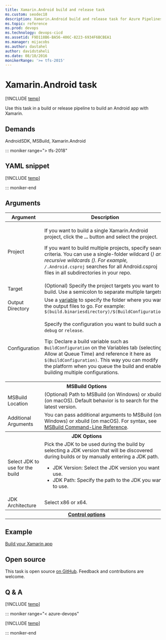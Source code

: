 ```yaml
---
title: Xamarin.Android build and release task
ms.custom: seodec18
description: Xamarin.Android build and release task for Azure Pipelines and Team Foundation Server (TFS)
ms.topic: reference
ms.prod: devops
ms.technology: devops-cicd
ms.assetid: F9D118B6-BA56-406C-8223-6934F6BCBEA1
ms.manager: mijacobs
ms.author: dastahel
author: davidstaheli
ms.date: 08/10/2016
monikerRange: '>= tfs-2015'
---
```


# Xamarin.Android task

[!INCLUDE [temp](../../_shared/version-tfs-2015-rtm.md)]

Use this task in a build or release pipeline to build an Android app with Xamarin.

## Demands

AndroidSDK, MSBuild, Xamarin.Android

::: moniker range="> tfs-2018"

## YAML snippet

[!INCLUDE [temp](../_shared/yaml/XamarinAndroidV1.md)]

::: moniker-end

## Arguments

<table>
<thead>
<tr>
<th>Argument</th>
<th>Description</th>
</tr>
</thead>
<tr>
<td>Project</td>
<td>
<p>If you want to build a single Xamarin.Android project, click the <strong>...</strong> button and select the project.</p>
<p>If you want to build multiple projects, specify search criteria. You can use a single-folder wildcard (<code><em></code>) and recursive wildcards (<code></em><em></code>). For example, <code></em><em>/</em>.Android.csproj</code> searches for all Android.csproj files in all subdirectories in your repo.</p>
</td>
</tr>
<tr>
<td>Target</td>
<td>
(Optional) Specify the project targets you want to build. Use a semicolon to separate multiple targets.
</td>
</tr>
<tr>
<td>Output Directory</td>
<td>
Use a <a href="../../build/variables.md" data-raw-source="[variable](../../build/variables.md)">variable</a> to specify the folder where you want the output files to go. For example: <code>$(build.binariesdirectory)/$(BuildConfiguration)</code>
</td>
</tr>
<tr>
<td>Configuration</td>
<td><p>Specify the configuration you want to build such as <code>debug</code> or <code>release</code>.</p>
<p>Tip: Declare a build variable such as <code>BuildConfiguration</code> on the Variables tab (selecting Allow at Queue Time) and reference it here as <code>$(BuildConfiguration)</code>. This way you can modify the platform when you queue the build and enable building multiple configurations.</p>
</td>
</tr>
<tr>
<th style="text-align: center" colspan="2">MSBuild Options</th>
</tr>
<tr>
<td>MSBuild Location</td>
<td>
(Optional) Path to MSBuild (on Windows) or xbuild (on macOS).  Default behavior is to search for the latest version.
</td>
</tr>
<tr>
<td>Additional Arguments</td>
<td>
You can pass additional arguments to MSBuild (on Windows) or xbuild (on macOS). For syntax, see <a href="https://msdn.microsoft.com/library/ms164311.aspx" data-raw-source="[MSBuild Command-Line Reference](https://msdn.microsoft.com/library/ms164311.aspx)">MSBuild Command-Line Reference</a>.
</td>
</tr>
<tr>
<th style="text-align: center" colspan="2">JDK Options</th>
</tr>
<tr>
<td>Select JDK to use for the build</td>
<td>
Pick the JDK to be used during the build by selecting a JDK version that will be discovered during builds or by manually entering a JDK path.
<ul>
<li>JDK Version: Select the JDK version you want to use.</li>
<li>JDK Path: Specify the path to the JDK you want to use.</li>
</ul>
</td>
</tr>
<tr>
<td>JDK Architecture</td>
<td>
Select x86 or x64.
</td>
</tr>


<tr>
<th style="text-align: center" colspan="2"><a href="~/pipelines/process/tasks.md#controloptions" data-raw-source="[Control options](../../process/tasks.md#controloptions)">Control options</a></th>
</tr>

</table>

## Example

[Build your Xamarin app](../../apps/mobile/xamarin.md)

## Open source

This task is open source [on GitHub](https://github.com/Microsoft/azure-pipelines-tasks). Feedback and contributions are welcome.

## Q & A
<!-- BEGINSECTION class="md-qanda" -->

[!INCLUDE [temp](../../_shared/qa-agents.md)]

::: moniker range="< azure-devops"

[!INCLUDE [temp](../../_shared/qa-versions.md)]

::: moniker-end

<!-- ENDSECTION -->

